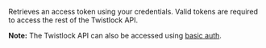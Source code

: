Retrieves an access token using your credentials. Valid tokens are required to access the rest of the Twistlock API.

**Note:** The Twistlock API can also be accessed using [basic auth](https://docs.twistlock.com/docs/latest/api/access_api.html).
